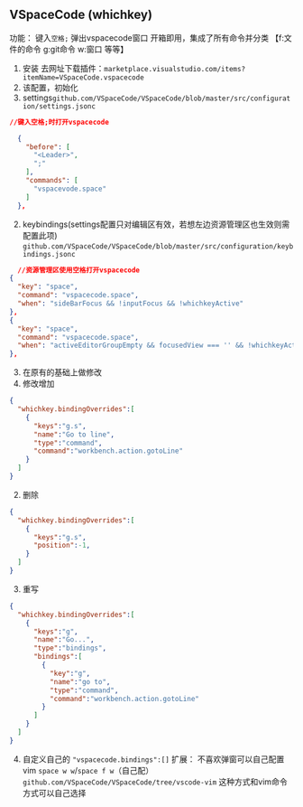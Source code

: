 ## VSpaceCode (whichkey)
功能：
键入`空格;` 弹出vspacecode窗口 开箱即用，集成了所有命令并分类
 【f:文件的命令 g:git命令 w:窗口 等等】
1. 安装 去网址下载插件：`marketplace.visualstudio.com/items?itemName=VSpaceCode.vspacecode`
2. 该配置，初始化
  1. settings`github.com/VSpaceCode/VSpaceCode/blob/master/src/configuration/settings.jsonc`
  ```json
  //键入空格;时打开vspacecode
 
    {
      "before": [
        "<Leader>",
        ";"
      ],
      "commands": [
        "vspacevode.space"
      ]
    },
  ```
  2. keybindings(settings配置只对编辑区有效，若想左边资源管理区也生效则需配置此项)
  `github.com/VSpaceCode/VSpaceCode/blob/master/src/configuration/keybindings.jsonc`
  ```json
    //资源管理区使用空格打开vspacecode
  {
    "key": "space",
    "command": "vspacecode.space",
    "when": "sideBarFocus && !inputFocus && !whichkeyActive"
  },
  {
    "key": "space",
    "command": "vspacecode.space",
    "when": "activeEditorGroupEmpty && focusedView === '' && !whichkeyActive && !inputFocus "
  },
  ```
3. 在原有的基础上做修改
  1. 修改增加
  ```json
  {
    "whichkey.bindingOverrides":[
      {
        "keys":"g.s",
        "name":"Go to line",
        "type":"command",
        "command":"workbench.action.gotoLine"
      }
    ]
  }
  ```
  2. 删除
  ```json
  {
    "whichkey.bindingOverrides":[
      {
        "keys":"g.s",
        "position":-1,
      }
    ]
  }
  ```
  3. 重写
  ```json
  {
    "whichkey.bindingOverrides":[
      {
        "keys":"g",
        "name":"Go...",
        "type":"bindings",
        "bindings":[
          {
            "key":"g",
            "name":"go to",
            "type":"command",
            "command":"workbench.action.gotoLine"
          }
        ]
      }
    ]
  }
  ```
4. 自定义自己的 `"vspacecode.bindings":[]`
扩展：
不喜欢弹窗可以自己配置vim `space w w`/`space f w`（自己配）
 `github.com/VSpaceCode/VSpaceCode/tree/vscode-vim`
这种方式和vim命令方式可以自己选择